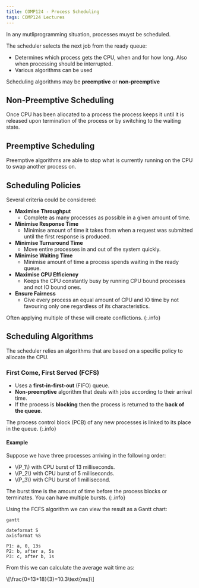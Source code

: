 ```yaml
---
title: COMP124 - Process Scheduling
tags: COMP124 Lectures
---
```

In any mutliprogramming situation, processes muyst be scheduled. 

The scheduler selects the next job from the ready queue:

* Determines which process gets the CPU, when and for how long. Also when processing should be interrupted.
* Various algorithms can be used

Scheduling algorithms may be **preemptive** or **non-preemptive**

## Non-Preemptive Scheduling
Once CPU has been allocated to a process the process keeps it until it is released upon termination of the process or by switching to the waiting state.

## Preemptive Scheduling
Preemptive algorithms are able to stop what is currently running on the CPU to swap another process on.

## Scheduling Policies
Several criteria could be considered:

* **Maximise Throughput**
	* Complete as many processes as possible in a given amount of time.
* **Minimise Response Time**
	* Minimise amount of time it takes from when a request was submitted until the first response is produced.
* **Minimise Turnaround Time**
	* Move entire processes in and out of the system quickly.
* **Minimise Waiting Time**
	* Minimise amount of time a process spends waiting in the ready queue.
* **Maximise CPU Efficiency**
	* Keeps the CPU constantly busy by running CPU bound processes and not IO bound ones.
* **Ensure Fairness**
	* Give every process an equal amount of CPU and IO time by not favouring only one regardless of its characteristics.

Often applying multiple of these will create conflictions.
{:.info}

## Scheduling Algorithms
The scheduler relies an algorithms that are based on a specific policy to allocate the CPU.

### First Come, First Served (FCFS)
* Uses a **first-in-first-out** (FIFO) queue.
* **Non-preemptive** algorithm that deals with jobs according to their arrival time.
* If the process is **blocking** then the process is returned to the **back of the queue**.

The process control block (PCB) of any new processes is linked to its place in the queue.
{:.info}

#### Example
Suppose we have three processes arriving in the  following order:

* &#92;(P_1&#92;) with CPU burst of 13 milliseconds.
* &#92;(P_2&#92;) with CPU burst of 5 milliseconds.
* &#92;(P_3&#92;) with CPU burst of 1 millisecond.

The burst time is the amount of time before the process blocks or terminates. You can have multiple bursts.
{:.info}

Using the FCFS algorithm we can view the result as a Gantt chart:

```mermaid
gantt

dateformat S
axisformat %S

P1: a, 0, 13s
P2: b, after a, 5s
P3: c, after b, 1s
```

From this we can calculate the average wait time as:

&#92;[\frac{0+13+18}{3}=10.3\text{ms}&#92;]
